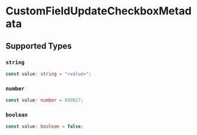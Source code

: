 # CustomFieldUpdateCheckboxMetadata


## Supported Types

### `string`

```typescript
const value: string = "<value>";
```

### `number`

```typescript
const value: number = 840827;
```

### `boolean`

```typescript
const value: boolean = false;
```

